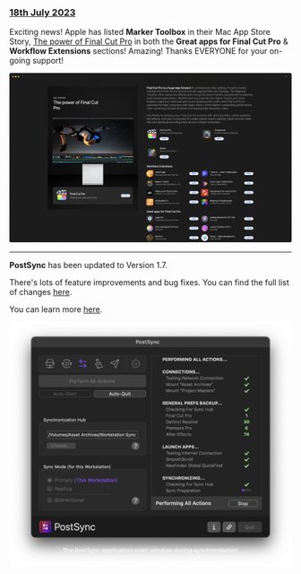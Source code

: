 ### [18th July 2023](/news/20230718)

Exciting news! Apple has listed **Marker Toolbox** in their Mac App Store Story, [The power of Final Cut Pro](https://apps.apple.com/au/story/id1439356777) in both the **Great apps for Final Cut Pro** & **Workflow Extensions** sections! Amazing! Thanks EVERYONE for your on-going support!

![](/static/marker-toolbox-app-store-story.png)

---

**PostSync** has been updated to Version 1.7.

There's lots of feature improvements and bug fixes. You can find the full list of changes [here](https://chrisroyfilms.com/postsync/version-history/).

You can learn more [here](https://chrisroyfilms.com/postsync/).

![](/static/postsync-main-1.7.png)